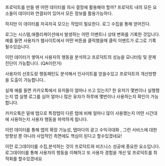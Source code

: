 
프로덕트를 만들 떈 어떤 데이터를 의사 결정에 활용해야 할까?
프로덕트 내의 모든 요소들이 데이터와 연결되어 있어서 모든 정보를 활용가능하다.

하지만 이 데이터를 차곡차곡 모으는 작업이 필요한다. 로그 수집을 통해 얻어진다.


로그는 시스템,애플리케이션에서 발생하는 어떤 이벤트나 상태 변화를 기록한 것입니다.
예를 들면 사용자가 웹사이트에서 어떤 버튼을 클릭했을때 클릭 이벤트가 로그로 기록 될수있습니다.

이런 데이터가 쌓여서 사용자의 행동을 분석하고 프로덕트의 성능을 모니터링 및 문제 진단이 가능합니다. (QA이런거)

사용자의 선호도랑 행동패턴도 분석해서 인사이트를 얻을수있고 프로덕트의 개선방향을 도출이 가능합니다..

실제 예를 들면 카카오톡에서 유저들이 얼마나 쓰고 있는지? 한 유저가 몇번이나 실행했는지 앱 실행 로그를 심어 얼마나 많은 유자가 하루에 몇번이나 사용하는지 확인이 가능합니다.

카카오톡은 밑에 탭으로 특정탭이 다른 탭에 비해 얼마나 많이 사용했는지 어떤 시간대에 사용하는지 사용자 행동을 파악하게 됩니다.

이런 데이터를 통해 앱의 확장 가능성, 탭마다의 광고 수익극대화 , 그런 서비스에 대한 방향성 뿐 아니라 사업적인 측면에도 핵심이 된다고 할수있겠네요!

이런 로그데이터를 수집,분석하는 것이 프로덕트와 비즈니스 성공에 중요한 요소입니다.
로그데이터를 통해 사용자의 행동을 이해하고 또 사용자 경험을 개선 및 프로덕트를 최적화를 할수있겠네요